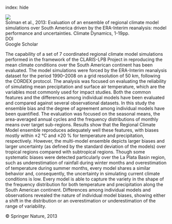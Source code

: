 index: hide

<div class="Citation">
    <div class="Citation-thumb CitationThumb-linked"  data-href="https://doi.org/10.1007/s00382-013-1667-2">
      <img src="https://static.claimspace.cloud/climate-study-static/refs/thumbs/14/Solman_et_al_2013-thumb.png" />
    </div>

  <div class="Citation-body">
    <div class="Citation-text">Solman et al., 2013: Evaluation of an ensemble of regional climate model simulations over South America driven by the ERA-Interim reanalysis: model performance and uncertainties. <span class="Article-journal">Climate Dynamics, </span><span class="Article-volume"></span>1-19pp.</div>
    <div class="Citation-links">
      <div class="CitationLink" data-href="https://doi.org/10.1007/s00382-013-1667-2">
        <div class="CitationLink-icon CitationLink-Doi"></div>
        <div class="CitationLink-text">DOI</div>
      </div>
      <div class="CitationLink" data-href="https://scholar.google.com/scholar?q=10.1007/s00382-013-1667-2">
        <div class="CitationLink-icon CitationLink-Scholar"></div>
        <div class="CitationLink-text">Google Scholar</div>
      </div>
    </div>
  </div>
</div>

The capability of a set of 7 coordinated regional climate model simulations performed in the framework of the CLARIS-LPB Project in reproducing the mean climate conditions over the South American continent has been evaluated. The model simulations were forced by the ERA-Interim reanalysis dataset for the period 1990–2008 on a grid resolution of 50 km, following the CORDEX protocol. The analysis was focused on evaluating the reliability of simulating mean precipitation and surface air temperature, which are the variables most commonly used for impact studies. Both the common features and the differences among individual models have been evaluated and compared against several observational datasets. In this study the ensemble bias and the degree of agreement among individual models have been quantified. The evaluation was focused on the seasonal means, the area-averaged annual cycles and the frequency distributions of monthly means over target sub-regions. Results show that the Regional Climate Model ensemble reproduces adequately well these features, with biases mostly within ±2 °C and ±20 % for temperature and precipitation, respectively. However, the multi-model ensemble depicts larger biases and larger uncertainty (as defined by the standard deviation of the models) over tropical regions compared with subtropical regions. Though some systematic biases were detected particularly over the La Plata Basin region, such as underestimation of rainfall during winter months and overestimation of temperature during summer months, every model shares a similar behavior and, consequently, the uncertainty in simulating current climate conditions is low. Every model is able to capture the variety in the shape of the frequency distribution for both temperature and precipitation along the South American continent. Differences among individual models and observations revealed the nature of individual model biases, showing either a shift in the distribution or an overestimation or underestimation of the range of variability.

<div class="Citation-copy">
&copy; Springer Nature, 2013
</div>